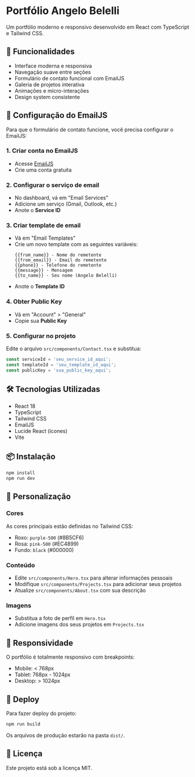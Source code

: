 # Portfólio Angelo Belelli

Um portfólio moderno e responsivo desenvolvido em React com TypeScript e Tailwind CSS.

## 🚀 Funcionalidades

- Interface moderna e responsiva
- Navegação suave entre seções
- Formulário de contato funcional com EmailJS
- Galeria de projetos interativa
- Animações e micro-interações
- Design system consistente

## 📧 Configuração do EmailJS

Para que o formulário de contato funcione, você precisa configurar o EmailJS:

### 1. Criar conta no EmailJS
- Acesse [EmailJS](https://www.emailjs.com/)
- Crie uma conta gratuita

### 2. Configurar o serviço de email
- No dashboard, vá em "Email Services"
- Adicione um serviço (Gmail, Outlook, etc.)
- Anote o **Service ID**

### 3. Criar template de email
- Vá em "Email Templates"
- Crie um novo template com as seguintes variáveis:
  ```
  {{from_name}} - Nome do remetente
  {{from_email}} - Email do remetente
  {{phone}} - Telefone do remetente
  {{message}} - Mensagem
  {{to_name}} - Seu nome (Angelo Belelli)
  ```
- Anote o **Template ID**

### 4. Obter Public Key
- Vá em "Account" > "General"
- Copie sua **Public Key**

### 5. Configurar no projeto
Edite o arquivo `src/components/Contact.tsx` e substitua:
```typescript
const serviceId = 'seu_service_id_aqui';
const templateId = 'seu_template_id_aqui';
const publicKey = 'sua_public_key_aqui';
```

## 🛠️ Tecnologias Utilizadas

- React 18
- TypeScript
- Tailwind CSS
- EmailJS
- Lucide React (ícones)
- Vite

## 📦 Instalação

```bash
npm install
npm run dev
```

## 🎨 Personalização

### Cores
As cores principais estão definidas no Tailwind CSS:
- Roxo: `purple-500` (#8B5CF6)
- Rosa: `pink-500` (#EC4899)
- Fundo: `black` (#000000)

### Conteúdo
- Edite `src/components/Hero.tsx` para alterar informações pessoais
- Modifique `src/components/Projects.tsx` para adicionar seus projetos
- Atualize `src/components/About.tsx` com sua descrição

### Imagens
- Substitua a foto de perfil em `Hero.tsx`
- Adicione imagens dos seus projetos em `Projects.tsx`

## 📱 Responsividade

O portfólio é totalmente responsivo com breakpoints:
- Mobile: < 768px
- Tablet: 768px - 1024px
- Desktop: > 1024px

## 🚀 Deploy

Para fazer deploy do projeto:

```bash
npm run build
```

Os arquivos de produção estarão na pasta `dist/`.

## 📄 Licença

Este projeto está sob a licença MIT.